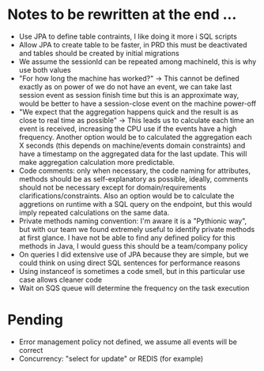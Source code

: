 # Notes to be rewritten at the end ...
- Use JPA to define table contraints, I like doing it more i SQL scripts
- Allow JPA to create table to be faster, in PRD this must be deactivated and tables should be created by initial migrations
- We assume the sessionId can be repeated among machineId, this is why use both values
- "For how long the machine has worked?" -> This cannot be defined exactly as on power of we do not have an event, we can take last session event as session finish time but this is an approximate way, would be better to have a session-close event on the machine power-off
- "We expect that the aggregation happens quick and the result is as close to real time as possible" -> This leads us to calculate each time an event is received, increasing the CPU use if the events have a high frequency. Another option would be to calculated the aggregation each X seconds (this depends on machine/events domain constraints) and have a timestamp on the aggregated data for the last update. This will make aggregation calculation more predictable.
- Code comments: only when necessary, the code naming for attributes, methods should be as self-explanatory as possible, ideally, comments should not be necessary except for domain/requirements clarifications/constraints. Also an option would be to calculate the aggretions on runtime with a SQL query on the endpoint, but this would imply repeated calculations on the same data.
- Private methods naming convention: I'm aware it is a "Pythionic way", but with our team we found extremely useful to identify private methods at first glance. I have not be able to find any defined policy for this methods in Java, I would guess this should be a team/company policy
- On queries I did extensive use of JPA because they are simple, but we could think on using direct SQL sentences for performance reasons
- Using instanceof is sometimes a code smell, but in this particular use case allows cleaner code
- Wait on SQS queue will determine the frequency on the task execution

# Pending
- Error management policy not defined, we assume all events will be correct
- Concurrency: "select for update" or REDIS (for example)